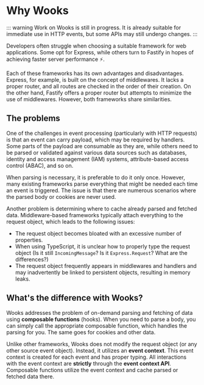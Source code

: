 # Why Wooks

::: warning
Work on Wooks is still in progress. It is already suitable for immediate use in HTTP events,
but some APIs may still undergo changes.
:::

Developers often struggle when choosing a suitable framework for web applications. Some opt for Express,
while others turn to Fastify in hopes of achieving faster server performance ⚡.

Each of these frameworks has its own advantages and disadvantages. Express, for example, is built on the
concept of middlewares. It lacks a proper router, and all routes are checked in the order of their creation.
On the other hand, Fastify offers a proper router but attempts to minimize the use of middlewares.
However, both frameworks share similarities.

## The problems

One of the challenges in event processing (particularly with HTTP requests) is that an event can carry payload,
which may be required by handlers. Some parts of the payload are consumable as they are, while others need to
be parsed or validated against various data sources such as databases, identity and access management (IAM) systems,
attribute-based access control (ABAC), and so on.

When parsing is necessary, it is preferable to do it only once. However, many existing frameworks parse everything
that might be needed each time an event is triggered. The issue is that there are numerous scenarios where the
parsed body or cookies are never used.

Another problem is determining where to cache already parsed and fetched data. Middleware-based frameworks typically
attach everything to the request object, which leads to the following issues:

-   The request object becomes bloated with an excessive number of properties.
-   When using TypeScript, it is unclear how to properly type the request object
(Is it still `IncomingMessage`? Is it `Express.Request`? What are the differences?)
-   The request object frequently appears in middlewares and handlers and may inadvertently
be linked to persistent objects, resulting in memory leaks.

## What's the difference with Wooks?

Wooks addresses the problem of on-demand parsing and fetching of data using **composable functions** (hooks).
When you need to parse a body, you can simply call the appropriate composable function, which handles the
parsing for you. The same goes for cookies and other data.

Unlike other frameworks, Wooks does not modify the request object (or any other source event object). Instead,
it utilizes an **event context**. This event context is created for each event and has proper typing. All interactions
with the event context are **strictly** through the **event context API**. Composable functions utilize the event context
and cache parsed or fetched data there.

